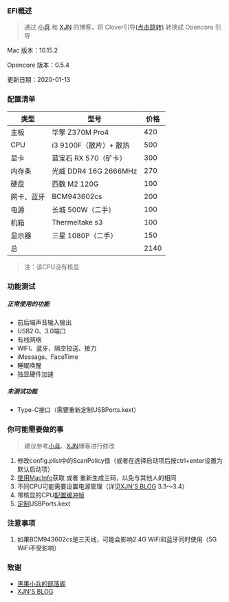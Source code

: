 ### EFI概述

> 通过 [小兵](https://blog.daliansky.net/OpenCore-BootLoader.html) 和 [XJN](https://blog.xjn819.com/?p=543) 的博客，将 Clover引导[(点击跳转)](https://github.com/heyxiaobai/Asrock-Z370m-Pro4-Hackintosh/tree/clover-deprecated) 转换成 Opencore 引导

Mac 版本：10.15.2

Opencore 版本：0.5.4

更新日期：2020-01-13



### 配置清单

| 类型       | 型号                   | 价格 |
| ---------- | ---------------------- | ---- |
| 主板       | 华擎 Z370M Pro4        | 420  |
| CPU        | i3 9100F（散片）+ 散热 | 500  |
| 显卡       | 蓝宝石 RX 570（矿卡）  | 300  |
| 内存条     | 光威 DDR4 16G 2666MHz  | 270  |
| 硬盘       | 西数 M2 120G           | 100  |
| 网卡、蓝牙 | BCM943602cs            | 200  |
| 电源       | 长城 500W（二手）      | 100  |
| 机箱       | Thermeltake s3         | 100  |
| 显示器     | 三星 1080P（二手）     | 150  |
| 总         |                        | 2140 |

> 注：该CPU没有核显



### 功能测试

##### 正常使用的功能

* 前后端声音输入输出
* USB2.0、3.0端口
* 有线网络
* WIFI、蓝牙、隔空投送、接力
* iMessage、FaceTime
* 睡眠唤醒
* 独显硬件加速

##### 未测试功能

* Type-C接口（需要重新定制USBPorts.kext）



### 你可能需要做的事

> 建议参考[小兵](https://blog.daliansky.net/OpenCore-BootLoader.html#deviceproperties-设备属性)、[XJN](https://blog.xjn819.com/?p=543)博客进行修改

1. 修改config.plist中的ScanPolicy值（或者在选择启动项后按ctrl+enter设置为默认启动项）
2. [使用MacInfo](https://blog.daliansky.net/OpenCore-BootLoader.html#macserial)获取 或者 重新生成三码，以免与其他人的相同
3. 不同CPU可能需要设置电源管理（详见[XJN'S BLOG](https://blog.xjn819.com) 3.3～3.4）
4. 带核显的CPU[配置缓冲帧](https://blog.daliansky.net/OpenCore-BootLoader.html#deviceproperties-设备属性)
5. [定制](https://blog.daliansky.net/Intel-FB-Patcher-tutorial-and-insertion-pose.html#定制usb)USBPorts.kext



### 注意事项

1. 如果BCM943602cs是三天线，可能会影响2.4G WiFi和蓝牙同时使用（5G WiFi不受影响）



### 致谢

* [黑果小兵的部落阁](https://blog.daliansky.net)
* [XJN'S BLOG](https://blog.xjn819.com)
